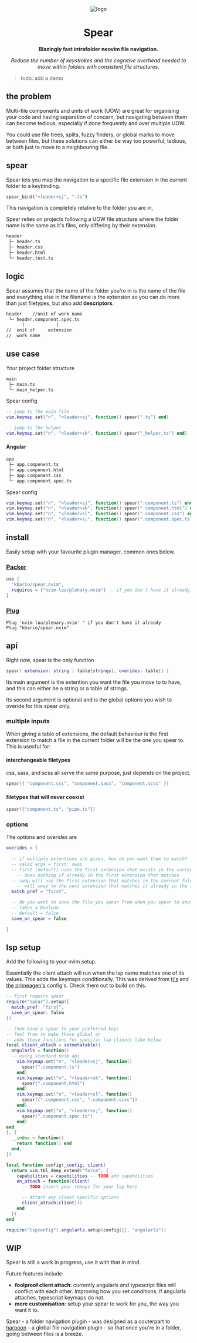 <div align="center">

![logo](logo.svg)

</div>
<div align="center">

# Spear

**Blazingly fast intrafolder neovim file navigation.**

*Reduce the number of keystrokes and the cognitive overhead needed to move within
folders with consistent file structures.*

</div>

> todo: add a demo 

## the problem
Multi-file components and units of work (UOW) are great for organising your code
and having separation of concern, but navigating between them can become tedious,
especially if done frequently and over multiple UOW.

You could use file trees, splits, fuzzy finders, or global marks to move between 
files, but these solutions can either be way too powerful, tedious, or both just 
to move to a neighbouring file.

## spear
Spear lets you map the navigation to a specific file extension in the current 
folder to a keybinding.

```bash
spear_bind("<leader>sj", ".ts")
```
This navigation is completely relative to the folder you are in, 

Spear relies on projects following a UOW file structure where the folder name is
the same as it's files, only differing by their extension.

```bash
header
 ├─ header.ts
 ├─ header.css
 ├─ header.html
 └─ header.test.ts
 ```

## logic

Spear assumes that the name of the folder you're in is the name of the file and 
everything else in the filename is the extension so you can do more than just filetypes, 
but also add **descriptors**.

```bash
header    //unit of work name
 └─ header.component.spec.ts
      |            |
//  unit of     extension
//  work name
 ```

## use case

Your project folder structure

```bash
main
 ├─ main.ts
 └─ main_helper.ts
```
Spear config

```lua 
-- jump to the main file
vim.keymap.set("n", "<leader>sj", function() spear(".ts") end)

-- jump to the helper
vim.keymap.set("n", "<leader>sk", function() spear("_helper.ts") end)
```
#### Angular
```bash
app
 ├─ app.component.ts
 ├─ app.component.html
 ├─ app.component.css
 └─ app.component.spec.ts
```
Spear config

```lua 
vim.keymap.set("n", "<leader>sj", function() spear(".component.ts") end)
vim.keymap.set("n", "<leader>sk", function() spear(".component.html") end)
vim.keymap.set("n", "<leader>sl", function() spear(".component.css") end)
vim.keymap.set("n", "<leader>s;", function() spear(".component.spec.ts") end)
```

## install

Easily setup with your favourite plugin manager, common ones below.

### [Packer](https://github.com/wbthomason/packer.nvim)
```lua 
use {
  "kbario/spear.nvim",
  requires = {"nvim-lua/plenary.nvim"} -- if you don't have it already
}
```

### [Plug](https://github.com/junegunn/vim-plug)
```vim
Plug 'nvim-lua/plenary.nvim' " if you don't have it already
Plug "kbario/spear.nvim"
```

## api

Right now, spear is the only function

```lua 
spear( extension: string | table{strings}, overides: table{} )
```

Its main argument is the extention you want the file you move to to have, 
and this can either be a string or a table of strings.

Its second argument is optional and is the global options you wish to overide for this spear only.

### multiple inputs

When giving a table of extensions, the default behaviour is the first extension 
to match a file in the current folder will be the one you spear to. This is usesful for:

#### interchangeable filetypes

css, sass, and scss all serve the same purpose, just depends on the project.

```lua
spear({ "component.css", "component.sass", "component.scss" })
```

#### filetypes that will never coexist

```lua
spear({"component.ts", "pipe.ts"})
```

### options

The options and overides are

```lua
overides = {
  
  -- if multiple extentions are given, how do you want them to match?
  -- valid args = first, swap
  -- first (default) uses the first extension that exists in the current folder
    -- does nothing if already in the first extension that matches
  -- swap will use the first extension that matches in the current folder
    -- will swap to the next extension that matches if already in the first extension
  match_pref = "first",

  -- do you want to save the file you spear from when you spear to another file?
  -- takes a boolean
  -- default = false
  save_on_spear = false

}
```
## lsp setup

Add the following to your nvim setup.

Essentially the client attach will run when the lsp name matches one of its values. 
This adds the keymaps conditionally. This was derived from [tj's](https://github.com/tjdevries/config_manager/blob/master/xdg_config/nvim/lua/tj/lsp/init.lua) 
and [the primeagen's](https://github.com/ThePrimeagen/.dotfiles/blob/master/nvim/.config/nvim/after/plugin/lsp.lua) config's. Check them out to build on this.

``` lua
-- first require spear
require("spear").setup({
  match_pref: "first",
  save_on_spear: false
})

-- then bind a spear to your preferred keys
-- feel free to make these global or
-- adds these functions for specific lsp clients like below
local client_attach = setmetatable({
  angularls = function()
  -- using standard nvim api
    vim.keymap.set("n", "<leader>sj", function()
      spear(".component.ts")
    end)
    vim.keymap.set("n", "<leader>sk", function()
      spear(".component.html")
    end)
    vim.keymap.set("n", "<leader>sl", function()
      spear({".component.css", ".component.scss"})
    end)
    vim.keymap.set("n", "<leader>s;", function()
      spear(".component.spec.ts")
    end)
end
}, {
  __index = function()
    return function() end
  end,
})

local function config(_config, client)
  return vim.tbl_deep_extend("force", {
    capabilities = capabilities -- TODO add capabilities
    on_attach = function(client)
      -- TODO insert your remaps for your lsp here

      -- Attach any client specific options
      client_attach[client]()
    end
  })
end

require("lspconfig").angularls.setup(config({}, "angularls"))
```

## WIP

Spear is still a work in progress, use it with that in mind.

Future features include:

- **foolproof client attach**: currently angularls and typescript files will conflict with each other.
Improving how you set conditions, if angularls attaches, typescript keymaps do not.
- **more customisation**: setup your spear to work for you, the way you want it to.



Spear - a folder navigation plugin - was designed as a couterpart to [harpoon](https://github.com/ThePrimeagen/harpoon) - 
a global file navigation plugin - so that once you're in a folder, going between files is a breeze.


